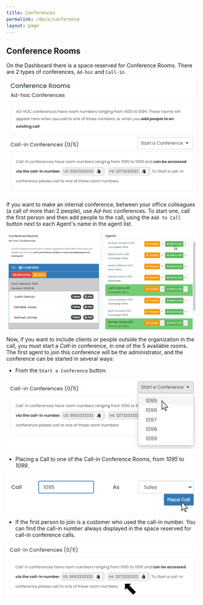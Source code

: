 ```yaml
---
title: Conferences
permalink: /docs/conference
layout: page
---
```


## Conference Rooms


On the Dashboard there is a space reserved for Conference Rooms. There are 2 types of conferences, `Ad-hoc` and `Call-in`.


<p align="center">
  <img src="./../images/conference_rooms.png" />
</p>


 If you want to make an internal conference, between your office colleagues (a call of more than 2 people), use _Ad-hoc_ conferences. To start one, call the first person and then add people to the call, using the `Add to Call` button next to each Agent's name in the agent list.


![Screenshot: Interface Config](./../images/add_to_conference.png)


Now, if you want to include clients or people outside the organization in the call, you must start a _Call-in_ conference, in one of the 5 available rooms. The first agent to join this conference will be the administrator, and the conference can be started in several ways:

- From the `Start a Conference` button.


<p align="center">
  <img src="./../images/start_conference.png" />
</p>


- Placing a Call to one of the Call-in Conference Rooms, from _1095_ to _1099_.


<p align="center">
  <img src="./../images/place_conference_call.png" />
</p>


- If the first person to join is a customer who used the call-in number. You can find the call-in number always displayed in the space reserved for call-in conference calls.


<p align="center">
  <img src="./../images/call_in_conference_number.png" />
</p>
